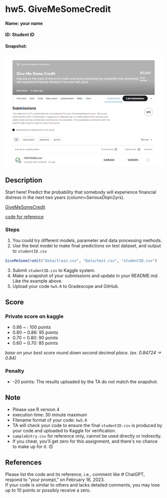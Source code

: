 # hw5. GiveMeSomeCredit
#### Name: your name
#### ID: Student ID
#### Snapshot:
![](image/Screenshots_example.png)

## Description
Start here! Predict the probability that somebody will experience financial distress in the next two years (column=SeriousDlqin2yrs).

[GiveMeSomeCredit](https://www.kaggle.com/c/GiveMeSomeCredit/overview)

[code for reference](
https://www.kaggle.com/code/rionelslovesky/predicting-creditworthiness-a-glassbox-attempt)

### Steps
1. You could try different models, parameter and data processing methods.
2. Use the best model to make final predictions on test dataset,  and output to `studentID.csv` 
   
```R
GiveMeSomeCredit("Data/train.csv", "Data/test.csv", "studentID.csv")
```

3. Submit `studentID.csv` to Kaggle system.
4. Make a snapshot of your submissions and update in your README.md.  Like the example above.
5. Upload your code `hw5.R` to Gradescope and GitHub.

## Score
### Private score on kaggle
- 0.86 ~ : 100 points
- 0.80 ~ 0.86: 95 points
- 0.70 ~ 0.80: 90 points
- 0.60 ~ 0.70: 85 points

_base on your best score round down second decimal place. (ex. 0.84724 -> 0.84)_

### Penalty
- -20 points: The results uploaded by the TA do not match the snapshot.

## Note
- Please use R version 4
- execution time: 30 minute maximum
- Filename format of your code: `hw5.R`
- TA will check your code to ensure the final `studentID.csv` is produced by your code and uploaded to Kaggle for verification.
- `sampleEntry.csv` for reference only,  cannot be used directly or indirectly.
- If you cheat, you'll get zero for this assignment, and there's no chance to make up for it. 😠

## References
Please list the code and its reference, i.e., comment like # ChatGPT, respond to “your prompt,” on February 16, 2023.  
If your code is similar to others and lacks detailed comments, you may lose up to 10 points or possibly receive a zero.
